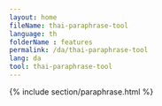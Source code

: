 ```yaml
---
layout: home
fileName: thai-paraphrase-tool
language: th
folderName : features
permalink: /da/thai-paraphrase-tool
lang: da
tool: thai-paraphrase-tool
---
```

{% include section/paraphrase.html %}